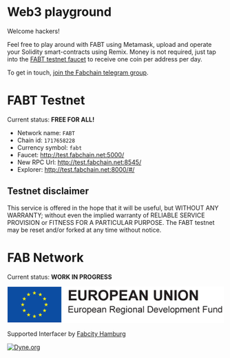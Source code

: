 
<!-- ![FABCHAIN](fabchain_logo.jpg) -->

# Web3 playground

Welcome hackers!

Feel free to play around with FABT using Metamask, upload and operate
your Solidity smart-contracts using Remix. Money is not required, just
tap into the [FABT testnet faucet](http://test.fabchain.net:5000/) to
receive one coin per address per day.

To get in touch, [join the Fabchain telegram group](https://t.me/+a1cMevbmi2o3MDQ8).

# FABT Testnet

Current status: **FREE FOR ALL!**

- Network name: `FABT`
- Chain id: `1717658228`
- Currency symbol: `fabt`
- Faucet: http://test.fabchain.net:5000/
- New RPC Url: http://test.fabchain.net:8545/
- Explorer: http://test.fabchain.net:8000/#/

## Testnet disclaimer

This service is offered in the hope that it will be useful, but
WITHOUT ANY WARRANTY; without even the implied warranty of RELIABLE
SERVICE PROVISION or FITNESS FOR A PARTICULAR PURPOSE. The FABT
testnet may be reset and/or forked at any time without notice.


# FAB Network

Current status: **WORK IN PROGRESS**

![EU Regional Fund](eu-regional-fund.png)

Supported Interfacer by [Fabcity Hamburg](https://fabcity.hamburg)

<p>
  <a href="https://dyne.org">
    <img src="https://img.shields.io/badge/%3C%2F%3E%20with%20%E2%9D%A4%20by-Dyne.org-blue.svg" alt="Dyne.org" />
  </a>
</p>
